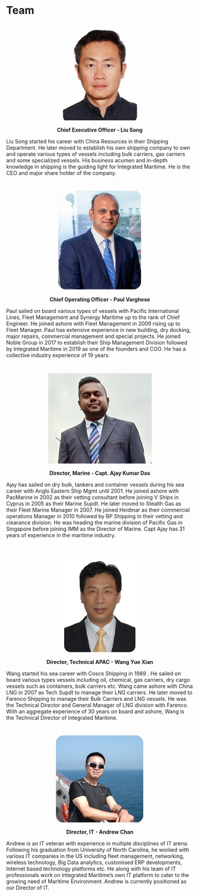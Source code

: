 # Team
<center>

![CEO](./img/team_liusong.jpg)
    
**Chief Executive Officer - Liu Song**
</center>

Liu Song started his career with China Resources in their Shipping Department. He later moved to establish his own shipping company to own and operate various types of vessels including bulk carriers, gas carriers and some specialized vessels. His business acumen and in-depth knowledge in shipping is the guiding light  for Integrated Maritime. He is the CEO and major share holder of the company.  

#
<center>

![CEO](./img/team_paulvarghese.jpg)
    
**Chief Operating Officer - Paul Varghese**
</center>  
Paul sailed on board various types of vessels with Pacific International Lines, Fleet Management and Synergy Maritime up to the rank of Chief Engineer. He joined ashore with Fleet Management in 2009 rising up to Fleet Manager. Paul has extensive experience in new building, dry docking, major repairs, commercial management and special projects. He joined Noble Group in 2017 to establish their Ship Management Division followed by Integrated Maritime in 2019 as one of the founders and COO. He has a collective industry experience of 19 years.

#
<center>

![CEO](./img/team_ajay.png)
    
**Director, Marine - Capt. Ajay Kumar Das**
</center>

Ajay has sailed on dry bulk, tankers and container vessels during his sea career with Anglo Eastern Ship Mgmt until 2001. He joined ashore with PacMarine in 2002 as their vetting consultant before joining V Ships in Cyprus in 2005 as their Marine Supdt. He later moved to Stealth Gas as their Fleet Marine Manager in 2007. He joined Heidmar as their commercial operations Manager in 2010 followed by BP Shipping in their vetting and clearance division. He was heading the marine division of Pacific Gas in Singapore before joining IMM as the Director of Marine. Capt Ajay has 31 years of experience in the maritime industry.

# 
<center>

![CEO](./img/team_wangyuexian.jpg)
    
**Director, Technical APAC - Wang Yue Xian**
</center>
Wang started his sea career with Cosco Shipping in 1989 . He sailed on board various types vessels including oil, chemical, gas carriers, dry cargo vessels such as containers, bulk carriers etc. Wang came ashore with China LNG in 2007 as Tech Supdt to manage their LNG carriers. He later moved to Farenco Shipping to manage their Bulk Carriers and LNG vessels. He was the Technical Director and General Manager of LNG division with Farenco. With an aggregate experience of 30 years on board and ashore, Wang is the Technical Director of Integrated Maritime. 

# 

<center>

![CEO](./img/team_andrew.jpg)
    
**Director, IT - Andrew Chan**
</center>
Andrew is an IT veteran with experience in multiple disciplines of IT arena. Following his graduation from University of North Carolina, he worked with various IT companies in the US including fleet management, networking, wireless technology, Big Data analytics, customised ERP developments, Internet based technology platforms etc. He along with his team of IT professionals work on Integrated Maritime’s own IT platform to cater to the growing need of Maritime Environment. Andrew is currently positioned as our Director of IT.
